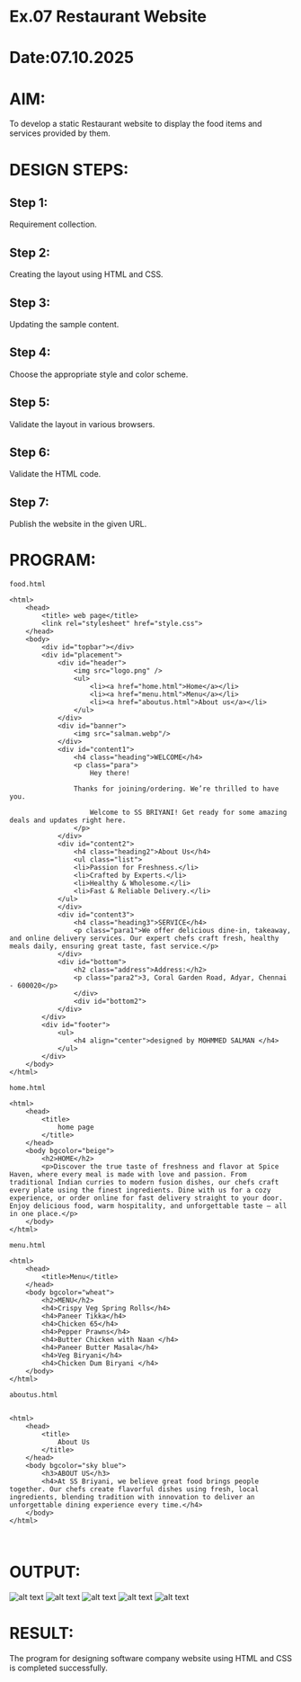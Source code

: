 # Ex.07 Restaurant Website
# Date:07.10.2025
# AIM:
To develop a static Restaurant website to display the food items and services provided by them.

# DESIGN STEPS:
## Step 1:
Requirement collection.

## Step 2:
Creating the layout using HTML and CSS.

## Step 3:
Updating the sample content.

## Step 4:
Choose the appropriate style and color scheme.

## Step 5:
Validate the layout in various browsers.

## Step 6:
Validate the HTML code.

## Step 7:
Publish the website in the given URL.

# PROGRAM:
```
food.html

<html>
    <head>
        <title> web page</title>
        <link rel="stylesheet" href="style.css">
    </head>
    <body>
        <div id="topbar"></div>
        <div id="placement">
            <div id="header">
                <img src="logo.png" />
                <ul>
                    <li><a href="home.html">Home</a></li>
                    <li><a href="menu.html">Menu</a></li>
                    <li><a href="aboutus.html">About us</a></li>
                </ul>
            </div>
            <div id="banner">
                <img src="salman.webp"/>
            </div>
            <div id="content1">
                <h4 class="heading">WELCOME</h4>
                <p class="para">
                    Hey there!

                Thanks for joining/ordering. We’re thrilled to have you.

                    Welcome to SS BRIYANI! Get ready for some amazing deals and updates right here. 
                </p>
            </div>
            <div id="content2">
                <h4 class="heading2">About Us</h4>
                <ul class="list">
                <li>Passion for Freshness.</li>
                <li>Crafted by Experts.</li>
                <li>Healthy & Wholesome.</li>
                <li>Fast & Reliable Delivery.</li>
            </ul>
            </div>
            <div id="content3">
                <h4 class="heading3">SERVICE</h4>
                <p class="para1">We offer delicious dine-in, takeaway, and online delivery services. Our expert chefs craft fresh, healthy meals daily, ensuring great taste, fast service.</p>
            </div>
            <div id="bottom">
                <h2 class="address">Address:</h2>
                <p class="para2">3, Coral Garden Road, Adyar, Chennai - 600020</p>
                </div>
                <div id="bottom2">
            </div>
        </div>
        <div id="footer">
            <ul>
                <h4 align="center">designed by MOHMMED SALMAN </h4>
            </ul>
        </div>
    </body>
</html>

home.html

<html>
    <head>
        <title>
            home page
        </title>
    </head>
    <body bgcolor="beige">
        <h2>HOME</h2>
        <p>Discover the true taste of freshness and flavor at Spice Haven, where every meal is made with love and passion. From traditional Indian curries to modern fusion dishes, our chefs craft every plate using the finest ingredients. Dine with us for a cozy experience, or order online for fast delivery straight to your door. Enjoy delicious food, warm hospitality, and unforgettable taste — all in one place.</p>
    </body>
</html>

menu.html

<html>
    <head>
        <title>Menu</title>
    </head>
    <body bgcolor="wheat">
        <h2>MENU</h2>
        <h4>Crispy Veg Spring Rolls</h4>
        <h4>Paneer Tikka</h4>
        <h4>Chicken 65</h4>
        <h4>Pepper Prawns</h4>
        <h4>Butter Chicken with Naan </h4>
        <h4>Paneer Butter Masala</h4>
        <h4>Veg Biryani</h4>
        <h4>Chicken Dum Biryani </h4>
    </body>
</html>

aboutus.html


<html>
    <head>
        <title>
            About Us
        </title>
    </head>
    <body bgcolor="sky blue">
        <h3>ABOUT US</h3>
        <h4>At SS Briyani, we believe great food brings people together. Our chefs create flavorful dishes using fresh, local ingredients, blending tradition with innovation to deliver an unforgettable dining experience every time.</h4>
    </body>
</html>



```
# OUTPUT:
![alt text](<Screenshot 2025-10-07 233830.png>)
![alt text](<Screenshot 2025-10-07 233840.png>)
![alt text](<Screenshot 2025-10-07 233853.png>)
![alt text](<Screenshot 2025-10-07 233913.png>)
![alt text](<Screenshot 2025-10-07 234041.png>)


# RESULT:
The program for designing software company website using HTML and CSS is completed successfully.
